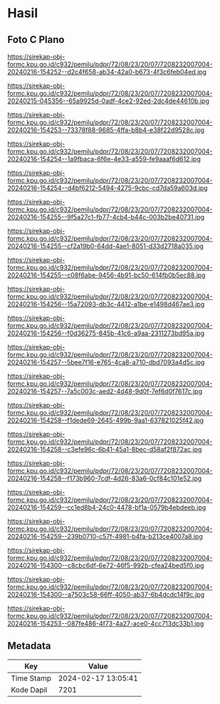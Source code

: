 # Hasil

## Foto C Plano

https://sirekap-obj-formc.kpu.go.id/c932/pemilu/pdpr/72/08/23/20/07/7208232007004-20240216-154252--d2c4f658-ab34-42a0-b673-4f3c6feb04ed.jpg

https://sirekap-obj-formc.kpu.go.id/c932/pemilu/pdpr/72/08/23/20/07/7208232007004-20240215-045356--65a9925d-0adf-4ce2-92ed-2dc4de44610b.jpg

https://sirekap-obj-formc.kpu.go.id/c932/pemilu/pdpr/72/08/23/20/07/7208232007004-20240216-154253--73378f88-9685-4ffa-b8b4-e38f22d9528c.jpg

https://sirekap-obj-formc.kpu.go.id/c932/pemilu/pdpr/72/08/23/20/07/7208232007004-20240216-154254--1a9fbaca-6f6e-4e33-a559-fe9aaaf6d612.jpg

https://sirekap-obj-formc.kpu.go.id/c932/pemilu/pdpr/72/08/23/20/07/7208232007004-20240216-154254--d4bf6212-5494-4275-9cbc-cd7da59a603d.jpg

https://sirekap-obj-formc.kpu.go.id/c932/pemilu/pdpr/72/08/23/20/07/7208232007004-20240216-154255--9f5a27c1-fb77-4cb4-b44c-003b2be40731.jpg

https://sirekap-obj-formc.kpu.go.id/c932/pemilu/pdpr/72/08/23/20/07/7208232007004-20240216-154255--cf2a19b0-64dd-4ae1-8051-d33d2718a035.jpg

https://sirekap-obj-formc.kpu.go.id/c932/pemilu/pdpr/72/08/23/20/07/7208232007004-20240216-154255--c08f6abe-9456-4b91-bc50-614fb0b5ec88.jpg

https://sirekap-obj-formc.kpu.go.id/c932/pemilu/pdpr/72/08/23/20/07/7208232007004-20240216-154256--15a72093-db3c-4412-a1be-e1498d467ae3.jpg

https://sirekap-obj-formc.kpu.go.id/c932/pemilu/pdpr/72/08/23/20/07/7208232007004-20240216-154256--f0d36275-845b-41c6-a9aa-2311273bd95a.jpg

https://sirekap-obj-formc.kpu.go.id/c932/pemilu/pdpr/72/08/23/20/07/7208232007004-20240216-154257--5bee7f16-e765-4ca8-a710-dbd7093a4d5c.jpg

https://sirekap-obj-formc.kpu.go.id/c932/pemilu/pdpr/72/08/23/20/07/7208232007004-20240216-154257--7a5c003c-aed2-4d48-9d0f-7ef6d0f7617c.jpg

https://sirekap-obj-formc.kpu.go.id/c932/pemilu/pdpr/72/08/23/20/07/7208232007004-20240216-154258--f1dede69-2645-499b-9aa1-637821025f42.jpg

https://sirekap-obj-formc.kpu.go.id/c932/pemilu/pdpr/72/08/23/20/07/7208232007004-20240216-154258--c3efe96c-6b41-45a1-8bec-d58af2f872ac.jpg

https://sirekap-obj-formc.kpu.go.id/c932/pemilu/pdpr/72/08/23/20/07/7208232007004-20240216-154258--f173b960-7cdf-4d26-83a6-0cf84c101e52.jpg

https://sirekap-obj-formc.kpu.go.id/c932/pemilu/pdpr/72/08/23/20/07/7208232007004-20240216-154259--cc1ed8b4-24c0-4478-bf1a-0579b4ebdeeb.jpg

https://sirekap-obj-formc.kpu.go.id/c932/pemilu/pdpr/72/08/23/20/07/7208232007004-20240216-154259--239b0710-c57f-4981-b4fa-b213ce4007a8.jpg

https://sirekap-obj-formc.kpu.go.id/c932/pemilu/pdpr/72/08/23/20/07/7208232007004-20240216-154300--c8cbc6df-6e72-46f5-992b-cfea24bed5f0.jpg

https://sirekap-obj-formc.kpu.go.id/c932/pemilu/pdpr/72/08/23/20/07/7208232007004-20240216-154300--a7503c58-66ff-4050-ab37-6b4dcdc14f9c.jpg

https://sirekap-obj-formc.kpu.go.id/c932/pemilu/pdpr/72/08/23/20/07/7208232007004-20240216-154253--087fe486-4f73-4a27-ace0-4cc713dc33b1.jpg


## Metadata

| Key        | Value               |
| ---------- | ------------------- |
| Time Stamp | 2024-02-17 13:05:41 |
| Kode Dapil | 7201                |



